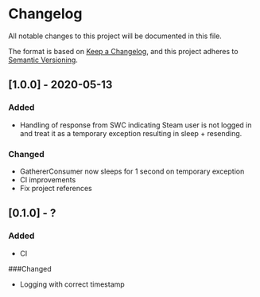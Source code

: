 # Changelog
All notable changes to this project will be documented in this file.

The format is based on [Keep a Changelog](https://keepachangelog.com/en/1.0.0/),
and this project adheres to [Semantic Versioning](https://semver.org/spec/v2.0.0.html).

## [1.0.0] - 2020-05-13
### Added
- Handling of response from SWC indicating Steam user is not logged in and treat it as a temporary exception resulting in sleep + resending.
### Changed
- GathererConsumer now sleeps for 1 second on temporary exception
- CI improvements
- Fix project references

## [0.1.0] - ?
### Added
- CI

###Changed
- Logging with correct timestamp